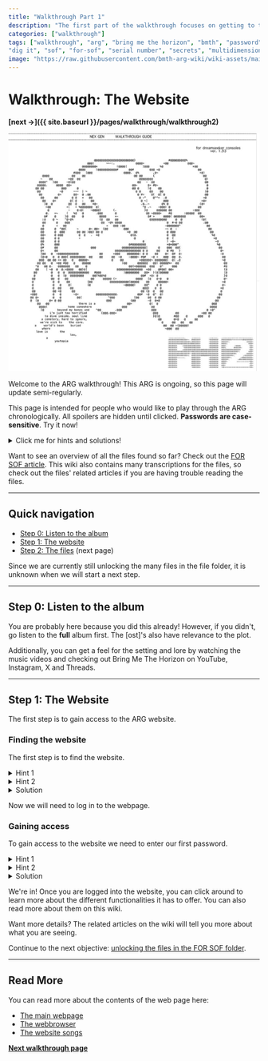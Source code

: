 ```yaml
---
title: "Walkthrough Part 1"
description: "The first part of the walkthrough focuses on getting to the website and getting to know the website."
categories: ["walkthrough"]
tags: ["walkthrough", "arg", "bring me the horizon", "bmth", "password", "game", "qr code", 
"dig it", "sof", "for-sof", "serial number", "secrets", "multidimensional", "navigator"]
image: "https://raw.githubusercontent.com/bmth-arg-wiki/wiki-assets/main/walkthrough.png"
---
```


# Walkthrough: The Website

**[next →]({{ site.baseurl }}/pages/walkthrough/walkthrough2)**

![Nex Gen Walkthrough ASCII art](https://raw.githubusercontent.com/bmth-arg-wiki/wiki-assets/main/walkthrough.png)

Welcome to the ARG walkthrough! This ARG is ongoing, so this page will update 
semi-regularly. 

This page is intended for people who would like to play through the ARG chronologically. All spoilers 
are hidden until clicked.
**Passwords are case-sensitive**. Try it now!

<details>
<summary>Click me for hints and solutions!</summary>

You can find hints and passwords on this page to help you through the ARG.
</details>

Want to see an overview of all the files found so far? Check out the [FOR SOF article](../for-sof). 
This wiki also contains many transcriptions for the files, so check out the files' related articles 
if you are having trouble reading the files.

***

## Quick navigation

- [Step 0: Listen to the album](#step-0-listen-to-the-album)
- [Step 1: The website](#step-1-the-website)
- [Step 2: The files](walkthrough2) (next page)

Since we are currently still unlocking the many files in the file folder, it is unknown when we will start a next step.

***

## Step 0: Listen to the album

You are probably here because you did this already! However, if you didn't, go listen 
to the **full** album first.
The [ost]'s also have relevance to the plot.

Additionally,
you can get a feel for the setting and lore by watching the music videos and checking out Bring Me The Horizon on 
YouTube, Instagram, X and Threads.

***

## Step 1: The Website

The first step is to gain access to the ARG website.

### Finding the website

The first step is to find the website.

<details>
<summary>Hint 1</summary>

At the end of Dig It we hear a funny little robot and some weird sounds. There is 
definitely more hidden there!
</details>
<details>
<summary>Hint 2</summary>

You're going to have to use some kind of tool to visualize audio, like Audacity.
</details>
<details>
<summary>Solution</summary>

There is a hidden QR code in the spectrogram and it leads us to
https://www.multidimensionalnavigator8.help/index-desktop.html.
</details>

Now we will need to log in to the webpage.

### Gaining access

To gain access to the website we need to enter our first password.

<details>
<summary>Hint 1</summary>

To find the code, we need the serial number of M8, the robot on the website.
</details>
<details>
<summary>Hint 2</summary>

Take a closer look at the album cover of NEx Gen.
</details>
<details>
<summary>Solution</summary>

The serial number we are looking for is 93934521 and can be seen on the side of M8's head 
on the NEx Gen album cover.
</details>

We're in! Once you are logged into the website, you can click around to learn 
more about the different functionalities it has to offer.
You can also read more about them on this wiki.

Want more details? The related articles on the wiki will tell you more about what
you are seeing.

Continue to the next objective: [unlocking the files in the FOR SOF folder](walkthrough2).

***

## Read More

You can read more about the contents of the web page here:

- [The main webpage](../webpage)
- [The webbrowser](../lore/webbrowser.md)
- [The website songs](../music/website-songs)

**[Next walkthrough page](walkthrough2)**